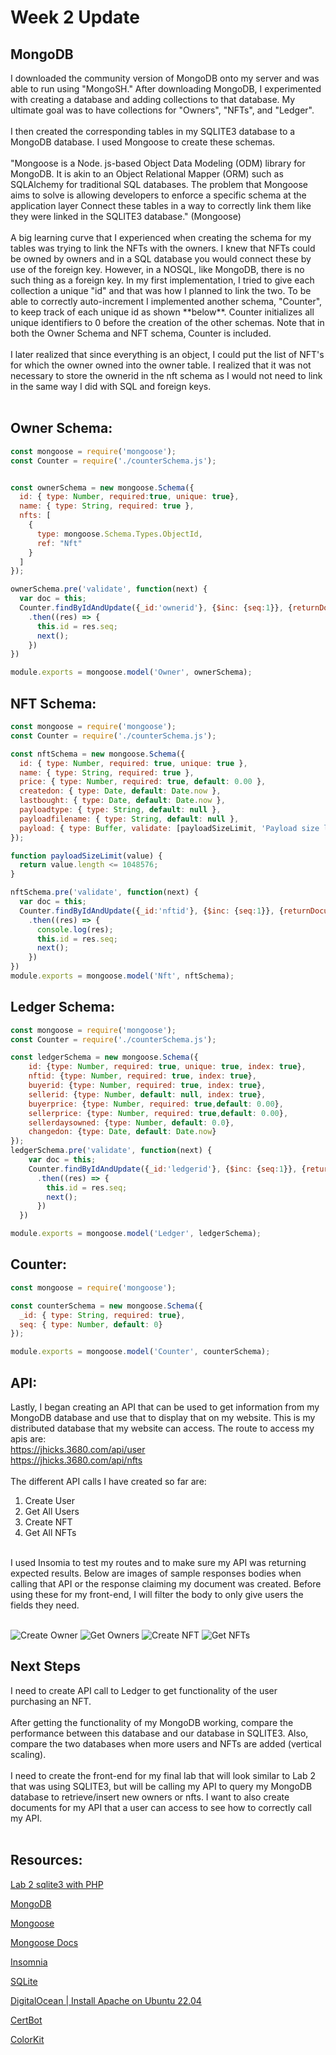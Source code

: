 # Week 2 Update
## MongoDB
<div id="text">
I downloaded the community version of  MongoDB onto my server and was able to run using "MongoSH." After downloading MongoDB, I experimented with creating a database and adding collections to that database. My ultimate goal was to have collections for "Owners", "NFTs", and "Ledger". 
<br/>
<br/>
I then created the corresponding tables in my SQLITE3 database to a MongoDB database. I used Mongoose to create these schemas.
<br/>
<br/>
"Mongoose is a Node. js-based Object Data Modeling (ODM) library for MongoDB. It is akin to an Object Relational Mapper (ORM) such as SQLAlchemy for traditional SQL databases. The problem that Mongoose aims to solve is allowing developers to enforce a specific schema at the application layer Connect these tables in a way to correctly link them like they were linked in the SQLITE3 database." (Mongoose)
<br/>
<br/>
A big learning curve that I experienced when creating the schema for my tables was trying to link the NFTs with the owners. I knew that NFTs could be owned by owners and in a SQL database you would connect these by use of the foreign key. However, in a NOSQL, like MongoDB, there is no such thing as a foreign key. In my first implementation, I tried to give each collection a unique "id" and that was how I planned to link the two. To be able to correctly auto-increment I implemented another schema, "Counter", to keep track of each unique id as shown **below**. 
Counter initializes all unique identifiers to 0 before the creation of the other schemas. Note that in both the Owner Schema and NFT schema, Counter is included. 
<br/>
<br/>
I later realized that since everything is an object, I could put the list of NFT's for which the owner owned into the owner table. I realized that it was not necessary to store the ownerid in the nft schema as I would not need to link in the same way I did with SQL and foreign keys.
<br/>
<br/>

## Owner Schema: 
```javascript
const mongoose = require('mongoose');
const Counter = require('./counterSchema.js');


const ownerSchema = new mongoose.Schema({
  id: { type: Number, required:true, unique: true},
  name: { type: String, required: true },
  nfts: [
    {
      type: mongoose.Schema.Types.ObjectId,
      ref: "Nft"
    }
  ]
});

ownerSchema.pre('validate', function(next) {
  var doc = this;
  Counter.findByIdAndUpdate({_id:'ownerid'}, {$inc: {seq:1}}, {returnDocument: "after"})
    .then((res) => {
      this.id = res.seq;
      next();
    })
})

module.exports = mongoose.model('Owner', ownerSchema);
```

## NFT Schema: 
```javascript
const mongoose = require('mongoose');
const Counter = require('./counterSchema.js');

const nftSchema = new mongoose.Schema({
  id: { type: Number, required: true, unique: true },
  name: { type: String, required: true },
  price: { type: Number, required: true, default: 0.00 },
  createdon: { type: Date, default: Date.now },
  lastbought: { type: Date, default: Date.now },
  payloadtype: { type: String, default: null },
  payloadfilename: { type: String, default: null },
  payload: { type: Buffer, validate: [payloadSizeLimit, 'Payload size limit exceeded'] }
});

function payloadSizeLimit(value) {
  return value.length <= 1048576;
}

nftSchema.pre('validate', function(next) {
  var doc = this;
  Counter.findByIdAndUpdate({_id:'nftid'}, {$inc: {seq:1}}, {returnDocument: "after"})
    .then((res) => {
      console.log(res);
      this.id = res.seq;
      next();
    })
})
module.exports = mongoose.model('Nft', nftSchema);
```

## Ledger Schema: 
```javascript
const mongoose = require('mongoose');
const Counter = require('./counterSchema.js');

const ledgerSchema = new mongoose.Schema({
    id: {type: Number, required: true, unique: true, index: true},
    nftid: {type: Number, required: true, index: true},
    buyerid: {type: Number, required: true, index: true},
    sellerid: {type: Number, default: null, index: true},
    buyerprice: {type: Number, required: true,default: 0.00},
    sellerprice: {type: Number, required: true,default: 0.00},
    sellerdaysowned: {type: Number, default: 0.0},
    changedon: {type: Date, default: Date.now}
});
ledgerSchema.pre('validate', function(next) {
    var doc = this;
    Counter.findByIdAndUpdate({_id:'ledgerid'}, {$inc: {seq:1}}, {returnDocument: "after"})
      .then((res) => {
        this.id = res.seq;
        next();
      })
  })

module.exports = mongoose.model('Ledger', ledgerSchema);
```

## Counter: 
```javascript
const mongoose = require('mongoose');

const counterSchema = new mongoose.Schema({
  _id: { type: String, required: true},
  seq: { type: Number, default: 0}
});

module.exports = mongoose.model('Counter', counterSchema);
```


## API: 
Lastly, I began creating an API that can be used to get information from my MongoDB database and use that to display that on my website. This is my distributed database that my website can access. The route to access my apis are:
<br/> 
https://jhicks.3680.com/api/user
<br/>
https://jhicks.3680.com/api/nfts 
<br/>
<br/>
The different API calls I have created so far are:
1. Create User
2. Get All Users
3. Create NFT
4. Get All NFTs

<br/>
I used Insomia to test my routes and to make sure my API was returning expected results. Below are images of sample responses bodies when calling that API or the response claiming my document was created. Before using these for my front-end, I will filter the body to only give users the fields they need. 
<br/>
<br/>

![Create Owner](./images/createOwner.png)
![Get Owners](./images/getOwners.png)
![Create NFT](./images/createNFT.png)
![Get NFTs](./images/getNFTs.png)

</div>

## Next Steps

<div id="text">
I need to create API call to Ledger to get functionality of the user purchasing an NFT.
<br/>
<br/>
After getting the functionality of my MongoDB working, compare the performance between this database and our database in SQLITE3. Also, compare the two databases when more users and NFTs are added (vertical scaling).
<br/>
<br/>
I need to create the front-end for my final lab that will look similar to Lab 2 that was using SQLITE3, but will be calling my API to query my MongoDB database to retrieve/insert new owners or nfts. I want to also create documents for my API that a user can access to see how to correctly call my API.
<br/>
<br/>
</div>

## Resources:

<div id="resource-links">

[Lab 2 sqlite3 with PHP](https://csub.instructure.com/courses/24062/assignments/416531)  
   
[MongoDB](https://www.mongodb.com/)  

[Mongoose](https://www.mongodb.com/developer/languages/javascript/mongoose-versus-nodejs-driver/)

[Mongoose Docs](https://mongoosejs.com/docs/guides.html)

[Insomnia](https://insomnia.rest/) 
   
[SQLite](https://www.sqlite.org/about.html)
     
[DigitalOcean | Install Apache on Ubuntu 22.04](https://www.digitalocean.com/community/tutorials/how-to-install-the-apache-web-server-on-ubuntu-22-04#prerequisites)
      
[CertBot](https://certbot.eff.org/instructions?ws=apache&os=ubuntufocal)

[ColorKit](https://colorkit.co/color/0000ff/) 

 </div>






 






